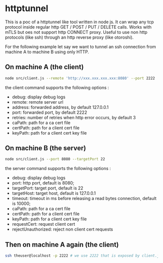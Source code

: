# httptunnel

This is a poc of a httptunnel like tool written in node js. It can wrap any tcp protocol inside regular http GET / POST / PUT / DELETE calls.
Works with mTLS but oes not support http CONNECT proxy. Useful to use non http protocols (like ssh) through an http reverse proxy (like otoroshi).

For the following example let say we want to tunnel an ssh connection from machine A to machine B using only HTTP.

## On machine A (the client)

```sh
node src/client.js --remote 'http://xxx.xxx.xxx.xxx:8080' --port 2222
```

the client command supports the following options :

* debug: display debug logs
* remote: remote server url
* address: forwarded address, by default 127.0.0.1
* port: forwarded port, by default 2222
* retries: number of retries when http error occurs, by default 3
* caPath: path for a ca cert file
* certPath: path for a client cert file
* keyPath: path for a client cert key file

## On machine B (the server)

```sh
node src/client.js --port 8080 --targetPort 22
```

the server command supports the following options :

* debug: display debug logs
* port: http port, default is 8080;
* targetPort: target port, default is 22
* targetHost: target host, default is 127.0.0.1
* timeout: timeout in ms before releasing a read bytes connection, default is 10000;
* caPath: path for a ca cert file
* certPath: path for a client cert file
* keyPath: path for a client cert key file
* requestCert: request client cert
* rejectUnauthorized: reject non client cert requests

## Then on machine A again (the client)

```sh
ssh theuser@localhost -p 2222 # we use 2222 that is exposed by client.js
```
